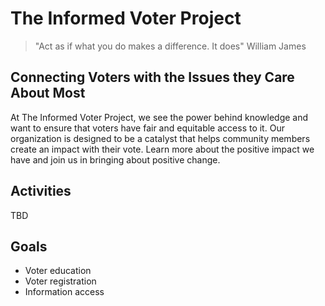 # The Informed Voter Project

> "Act as if what you do makes a difference. It does"
> William James

## Connecting Voters with the Issues they Care About Most

At The Informed Voter Project, we see the power behind knowledge and want to ensure that voters have fair and equitable access to it. Our organization is designed to be a catalyst that helps community members create an impact with their vote. Learn more about the positive impact we have and join us in bringing about positive change.

## Activities
TBD

## Goals
* Voter education
* Voter registration
* Information access
